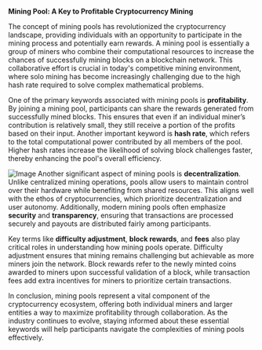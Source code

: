 **Mining Pool: A Key to Profitable Cryptocurrency Mining**

The concept of mining pools has revolutionized the cryptocurrency landscape, providing individuals with an opportunity to participate in the mining process and potentially earn rewards. A mining pool is essentially a group of miners who combine their computational resources to increase the chances of successfully mining blocks on a blockchain network. This collaborative effort is crucial in today's competitive mining environment, where solo mining has become increasingly challenging due to the high hash rate required to solve complex mathematical problems.

One of the primary keywords associated with mining pools is **profitability**. By joining a mining pool, participants can share the rewards generated from successfully mined blocks. This ensures that even if an individual miner’s contribution is relatively small, they still receive a portion of the profits based on their input. Another important keyword is **hash rate**, which refers to the total computational power contributed by all members of the pool. Higher hash rates increase the likelihood of solving block challenges faster, thereby enhancing the pool's overall efficiency.


![Image](https://github.com/user-attachments/assets/31692037-0104-4703-abd1-696b6a7dd41b)
Another significant aspect of mining pools is **decentralization**. Unlike centralized mining operations, pools allow users to maintain control over their hardware while benefiting from shared resources. This aligns well with the ethos of cryptocurrencies, which prioritize decentralization and user autonomy. Additionally, modern mining pools often emphasize **security** and **transparency**, ensuring that transactions are processed securely and payouts are distributed fairly among participants.

Key terms like **difficulty adjustment**, **block rewards**, and **fees** also play critical roles in understanding how mining pools operate. Difficulty adjustment ensures that mining remains challenging but achievable as more miners join the network. Block rewards refer to the newly minted coins awarded to miners upon successful validation of a block, while transaction fees add extra incentives for miners to prioritize certain transactions.

In conclusion, mining pools represent a vital component of the cryptocurrency ecosystem, offering both individual miners and larger entities a way to maximize profitability through collaboration. As the industry continues to evolve, staying informed about these essential keywords will help participants navigate the complexities of mining pools effectively.